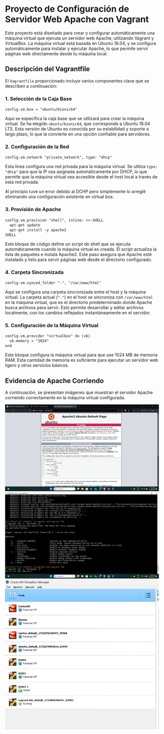 # Proyecto de Configuración de Servidor Web Apache con Vagrant

Este proyecto está diseñado para crear y configurar automáticamente una máquina virtual que ejecuta un servidor web Apache, utilizando Vagrant y VirtualBox. La máquina virtual está basada en Ubuntu 18.04, y se configura automáticamente para instalar y ejecutar Apache, lo que permite servir páginas web directamente desde tu máquina local.

## Descripción del Vagrantfile

El `Vagrantfile` proporcionado incluye varios componentes clave que se describen a continuación:

### 1. Selección de la Caja Base

```
config.vm.box = "ubuntu/bionic64"
```

Aquí se especifica la caja base que se utilizará para crear la máquina virtual. Se ha elegido `ubuntu/bionic64`, que corresponde a Ubuntu 18.04 LTS. Esta versión de Ubuntu es conocida por su estabilidad y soporte a largo plazo, lo que la convierte en una opción confiable para servidores.

### 2. Configuración de la Red

```
config.vm.network "private_network", type: "dhcp"
```

Esta línea configura una red privada para la máquina virtual. Se utiliza `type: "dhcp"` para que la IP sea asignada automáticamente por DHCP, lo que permite que la máquina virtual sea accesible desde el host local a través de esta red privada.

Al principio tuve un error debido al DCHP pero simplemente lo arreglé eliminando una configuración existente en virtual box.
### 3. Provisión de Apache

```
config.vm.provision "shell", inline: <<-SHELL
  apt-get update
  apt-get install -y apache2
SHELL
```

Este bloque de código define un script de shell que se ejecuta automáticamente cuando la máquina virtual es creada. El script actualiza la lista de paquetes e instala Apache2. Este paso asegura que Apache esté instalado y listo para servir páginas web desde el directorio configurado.

### 4. Carpeta Sincronizada

```
config.vm.synced_folder ".", "/var/www/html"
```

Aquí se configura una carpeta sincronizada entre el host y la máquina virtual. La carpeta actual (`"."`) en el host se sincroniza con `/var/www/html` en la máquina virtual, que es el directorio predeterminado donde Apache busca archivos para servir. Esto permite desarrollar y editar archivos localmente, con los cambios reflejados instantáneamente en el servidor.

### 5. Configuración de la Máquina Virtual

```
config.vm.provider "virtualbox" do |vb|
  vb.memory = "1024"
end
```

Este bloque configura la máquina virtual para que use 1024 MB de memoria RAM. Esta cantidad de memoria es suficiente para ejecutar un servidor web ligero y otros servicios básicos.

## Evidencia de Apache Corriendo

A continuación, se presentan imágenes que muestran el servidor Apache corriendo correctamente en la máquina virtual configurada.

![Evidencia de Apache Corriendo 1](./img/APACHE.jpg)
![Evidencia de Apache Corriendo 2](./img/IMAGERUNNING.jpg)
![Evidencia de Apache Corriendo 2](./img/IMAGERUNNING2.jpg)






